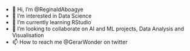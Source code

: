 - 👋 Hi, I’m @ReginaldAboagye
- 👀 I’m interested in Data Science
- 🌱 I’m currently learning RStudio
- 💞️ I’m looking to collaborate on AI and ML projects, Data Analysis and Visualisation
- 📫 How to reach me @GerarWonder on twitter

<!---
ReginaldAboagye/ReginaldAboagye is a ✨ special ✨ repository because its `README.md` (this file) appears on your GitHub profile.
You can click the Preview link to take a look at your changes.
--->
